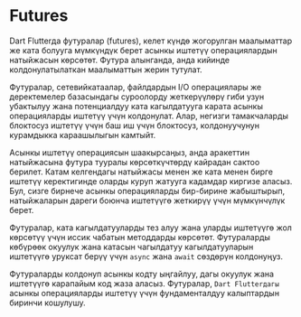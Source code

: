 # Futures

Dart Flutterда футуралар (futures), келет күндө жогорулган маалыматтар же ката болууга мүмкүндүк берет асынкы иштетүү операциялардын натыйжасын көрсөтөт. Футура алынганда, анда кийинде колдонулатылаткан маалыматтын жерин тутулат.

Футуралар, сетевийкатаалар, файлдардын I/O операциялары же деректемелер базасындагы суроолорду жеткерүүлөрү гиби узун убактылуу жана потенциалдуу ката кагылдатууга карата асынкы операцияларды иштетүү үчүн колдонулат. Алар, негизги тамакчаларды блоктосуз иштетүү үчүн баш иш үчүн блоктосуз, колдонуучунун курамдыкка караашылыгын камтыйт.

Асынкы иштетүү операциясын шаакырсаңыз, анда аракеттин натыйжасына футура тууралы көрсөткүчтөрдү кайрадан сактоо берилет. Катам келгендагы натыйжасы менен же ката менен бирге иштетүү керектигинде оларды куруп жатууга кадамдар киргизе аласыз. Бул, сизге бирнече асынкы операцияларды бир-бирине жабыштырып, натыйжаларын дареги боюнча иштетүүгө жеткирүү үчүн мүмкүнчүлүк берет.

Футуралар, ката кагылдатууларды тез алуу жана уларды иштетүүгө жол көрсөтүү үчүн иссик чабатын методдарды көрсөтөт. Футураларды көбүрөөк окуулук жана катасын чагылдатуу кагылдатууларын иштетүүгө уруксат берүү үчүн `async` жана `await` сөздөрүн колдонуңуз.

Футураларды колдонуп асынкы кодту ыңгайлуу, дагы окуулук жана иштетүүгө карапайым код жаза аласыз. Футуралар, `Dart Flutterдагы` асынкы операцияларды иштетүү үчүн фундаменталдуу калыптардын биринчи кошулушу.